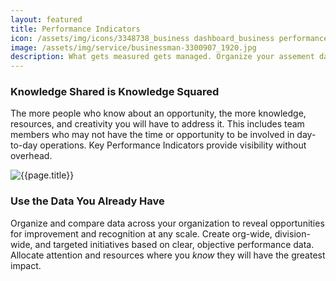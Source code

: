 ```yaml
---
layout: featured
title: Performance Indicators
icon: /assets/img/icons/3348738_business dashboard_business performance_financial performance_predictive analytic_key risk indicator.svg
image: /assets/img/service/businessman-3300907_1920.jpg
description: What gets measured gets managed. Organize your assement data and KPIs in reports for clients, analyses for managers, and quarterly slides for the CEO.
---
```


<div class="row">
    <div class="col-md-12">
        <div class="service-details mb-40">
            <h3>Knowledge Shared is Knowledge Squared</h3>
            <p>The more people who know about an opportunity, the more
            knowledge, resources, and creativity you will have to address it.
            This includes team members who may not have the time or opportunity
            to be involved in day-to-day operations. Key Performance Indicators
            provide visibility without overhead.</p>
        </div>
    </div>
</div>
<div class="row">
    <div class="col-xl-6 col-lg-12">
        <div class="s-details-img mb-30">
            <img src="{{site.baseurl}}/assets/img/service/apple-1594742_1920.jpg" alt="{{page.title}}">
        </div>
    </div>
    <div class="col-xl-6 col-lg-12">
        <div class="service-details mb-40">
            <h3>Use the Data You Already Have</h3>
            <p>Organize and compare data across your organization to reveal
            opportunities for improvement and recognition at any scale. Create
            org-wide, division-wide, and targeted initiatives based on clear,
            objective performance data. Allocate attention and resources where
            you <em>know</em> they will have the greatest impact.</p>
        </div>
    </div>
</div>
